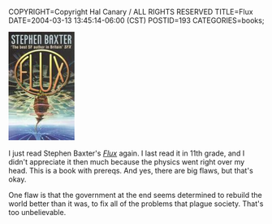 COPYRIGHT=Copyright Hal Canary / ALL RIGHTS RESERVED
TITLE=Flux
DATE=2004-03-13 13:45:14-06:00 (CST)
POSTID=193
CATEGORIES=books;

[![[cover]](/images/flux.jpg)](http://www.amazon.com/exec/obidos/ASIN/0006476201/theworldofhalcan)

I just read Stephen Baxter's [_Flux_](http://www.amazon.com/exec/obidos/ASIN/0006476201/theworldofhalcan) again. I last read it in 11th grade, and I didn't appreciate it then much because the physics went right over my head. This is a book with prereqs. And yes, there are big flaws, but that's okay.

One flaw is that the government at the end seems determined to rebuild the world better than it was, to fix all of the problems that plague society. That's too unbelievable.
